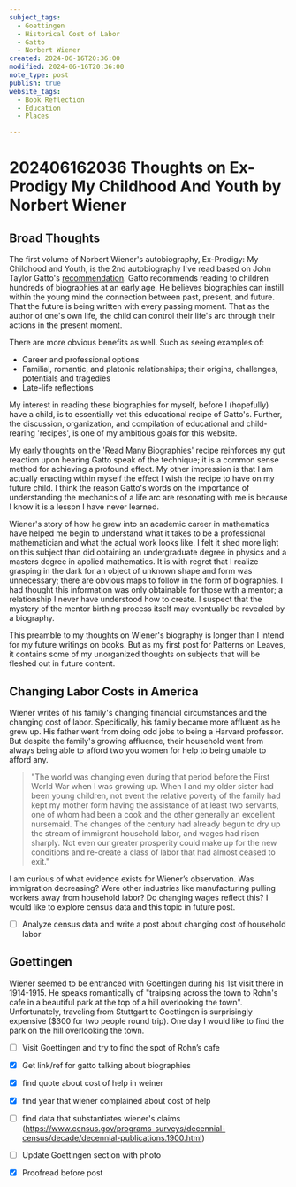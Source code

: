 ```yaml
---
subject_tags:
  - Goettingen
  - Historical Cost of Labor
  - Gatto
  - Norbert Wiener
created: 2024-06-16T20:36:00
modified: 2024-06-16T20:36:00
note_type: post 
publish: true
website_tags:
  - Book Reflection
  - Education
  - Places

---
```



# 202406162036 Thoughts on Ex-Prodigy My Childhood And Youth by Norbert Wiener

## Broad Thoughts
The first volume of Norbert Wiener's autobiography, Ex-Prodigy: My Childhood and Youth, is the 2nd autobiography I've read based on John Taylor Gatto's [recommendation](https://youtu.be/pik2WVzPtd0?si=flJzRUJ8HvFd2s2K). Gatto recommends reading to children hundreds of biographies at an early age. He believes biographies can instill within the young mind the connection between past, present, and future. That the future is being written with every passing moment. That as the author of one's own life, the child can control their life's arc through their actions in the present moment. 

There are more obvious benefits as well. Such as seeing examples of: 
- Career and professional  options
- Familial, romantic, and platonic relationships; their origins, challenges, potentials and tragedies
- Late-life reflections

My interest in reading these biographies for myself, before I (hopefully) have a child, is to essentially vet this educational recipe of Gatto's. Further, the discussion, organization, and compilation of educational and child-rearing 'recipes', is one of my ambitious goals for this website. 

My early thoughts on the 'Read Many Biographies' recipe reinforces my gut reaction upon hearing Gatto speak of the technique; it is a common sense method for achieving a profound effect. My other impression is that I am actually enacting within myself the effect I wish the recipe to have on my future child. I think the reason Gatto's words on the importance of understanding the mechanics of a life arc are resonating with me is because I know it is a lesson I have never learned. 

Wiener's story of how he grew into an academic career in mathematics have helped me begin to understand  what it takes to be a professional mathematician and what the actual work looks like. I felt it shed more light on this subject than did obtaining an undergraduate degree in physics and a masters degree in applied mathematics. It is with regret that I realize grasping in the dark for an object of unknown shape and form was unnecessary; there are obvious maps to follow in the form of biographies. I had thought this  information was only obtainable for those with a mentor; a relationship I never have understood how to create. I suspect that the mystery of the mentor birthing process itself may eventually be revealed by a biography.

This preamble to my thoughts on Wiener's biography is longer than I intend for my future writings on books. But as my first post for Patterns on Leaves, it contains some of my unorganized thoughts on subjects that will be fleshed out in future content.

## Changing Labor Costs in America
Wiener writes of his family's changing financial circumstances and the changing cost of labor. Specifically, his family became more affluent as he grew up. His father went from doing odd jobs to being a Harvard professor. But despite the family's growing affluence, their household went from always being able to afford two you women for help to being unable to afford any. 

> "The world was changing even during that period before the First World War when I was growing up. When I and my older sister had been young children, not event the relative poverty of the family had kept my mother form having the assistance of at least two servants, one of whom had been a cook and the other generally an excellent nursemaid. The changes of the century had already begun to dry up the stream of immigrant household labor, and wages had risen sharply. Not even our greater prosperity could make up for the new conditions and re-create a class of labor that had almost ceased to exit."

I am curious of what evidence exists for Wiener’s observation. Was immigration decreasing? Were other industries like manufacturing pulling workers away from household labor? Do changing wages reflect this? I would like to explore census data and this topic in future post.
- [ ] Analyze census data and write a post about changing cost of household labor

## Goettingen 
Wiener seemed to be entranced with Goettingen during his 1st visit there in 1914-1915. He speaks romantically of "traipsing across the town to Rohn's cafe in a beautiful park at the top of a hill overlooking the town". Unfortunately, traveling from Stuttgart to Goettingen is surprisingly expensive ($300 for two people round trip). One day I would like to find the park on the hill overlooking the town.  
- [ ] Visit Goettingen and try to find the spot of Rohn’s cafe


- [x] Get link/ref for gatto talking about biographies
- [x] find quote about cost of help in weiner
- [x] find year that wiener complained about cost of help
- [ ] find data that substantiates wiener's claims (https://www.census.gov/programs-surveys/decennial-census/decade/decennial-publications.1900.html)
- [ ] Update Goettingen section with photo
- [x] Proofread before post
